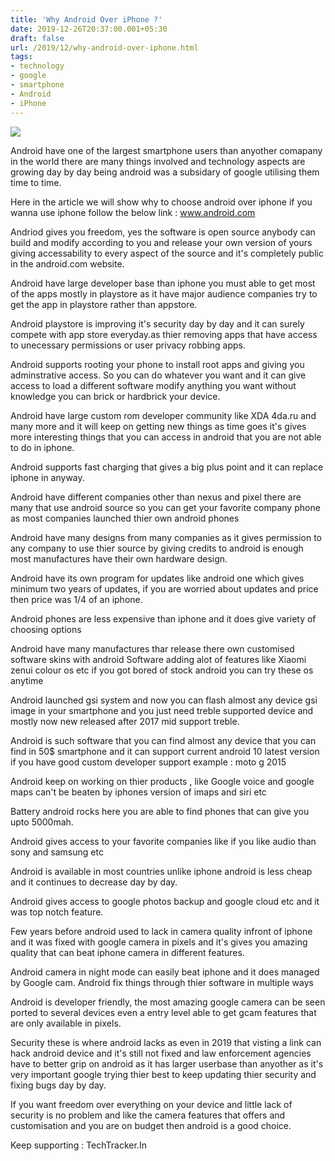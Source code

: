 ```yaml
---
title: 'Why Android Over iPhone ?'
date: 2019-12-26T20:37:00.001+05:30
draft: false
url: /2019/12/why-android-over-iphone.html
tags: 
- technology
- google
- smartphone
- Android
- iPhone
---
```


 [![](https://lh3.googleusercontent.com/-MGK44O2Y8Rc/Xg-bpeoLOzI/AAAAAAAAAfE/n-78nerScWUjlRy3rqPcsLuty4YYkbR2gCLcBGAsYHQ/s1600/1578081181907005-0.png)](https://lh3.googleusercontent.com/-MGK44O2Y8Rc/Xg-bpeoLOzI/AAAAAAAAAfE/n-78nerScWUjlRy3rqPcsLuty4YYkbR2gCLcBGAsYHQ/s1600/1578081181907005-0.png) 

  

Android have one of the largest smartphone users than anyother comapany in the world there are many things involved and technology aspects are growing day by day being android was a subsidary of google utilising them time to time.

  

Here in the article we will show why to choose android over iphone if you wanna use iphone follow the below link : www.android.com

  

Andriod gives you freedom, yes the software is open source anybody can build and modify according to you and release your own version of yours giving accessability to every aspect of the source and it's completely public in the android.com website.

  

Android have large developer base than iphone you must able to get most of the apps mostly in playstore as it have major audience companies try to get the app in playstore rather than appstore.

  

Android playstore is improving it's security day by day and it can surely compete with app store everyday.as thier removing apps that have access to unecessary permissions or user privacy robbing apps.

  

Android supports rooting your phone to install root apps and giving you adminstrative access. So you can do whatever you want and it can give access to load a different software modify anything you want without knowledge you can brick or hardbrick your device.

  

Android have large custom rom developer community like XDA 4da.ru and many more and it will keep on getting new things as time goes it's gives more interesting things that you can access in android that you are not able to do in iphone.

  

Android supports fast charging that gives a big plus point and it can replace iphone in anyway.

  

Android have different companies other than nexus and pixel there are many that use android source so you can get your favorite company phone as most companies launched thier own android phones

  

Android have many designs from many companies as it gives permission to any company to use thier source by giving credits to android is enough most manufactures have their own hardware design.

  

Android have its own program for updates like android one which gives minimum two years of updates, if you are worried about updates and price then price was 1/4 of an iphone.

  

Android phones are less expensive than iphone and it does give variety of choosing options 

  

Android have many manufactures thar release there own customised software skins with android Software adding alot of features like Xiaomi zenui colour os etc if you got bored of stock android you can try these os anytime

  

Android launched gsi system and now you can flash almost any device gsi image in your smartphone and you just need treble supported device and mostly now new released after 2017 mid support treble.

  

Android is such software that you can find almost any device that you can find in 50$ smartphone and it can support current android 10 latest version if you have good custom developer support example : moto g 2015

  

Android keep on working on thier products , like Google voice and google maps can't be beaten by iphones version of imaps and siri etc

  

Battery android rocks here you are able to find phones that can give you upto 5000mah.

  

Android gives access to your favorite companies like if you like audio than sony and samsung etc

  

Android is available in most countries unlike iphone android is less cheap and it continues to decrease day by day.

  

Android gives access to google photos backup and google cloud etc and it was top notch feature.

  

Few years before android used to lack in camera quality infront of iphone and it was fixed with google camera in pixels and it's gives you amazing quality that can beat iphone camera in different features.

  

Android camera in night mode can easily beat iphone and it does managed by Google cam. Android fix things through thier software in multiple ways 

  

Android is developer friendly, the most amazing google camera can be seen ported to several devices even a entry level able to get gcam features that are only available in pixels.

  

Security these is where android lacks as even in 2019 that visting a link can hack android device and it's still not fixed and law enforcement agencies have to better grip on android as it has larger userbase than anyother as it's very important google trying thier best to keep updating thier security and fixing bugs day by day.

  

If you want freedom over everything on your device and little lack of security is no problem and like the camera features that offers and customisation and you are on budget then android is a good choice.

  

Keep supporting : TechTracker.In